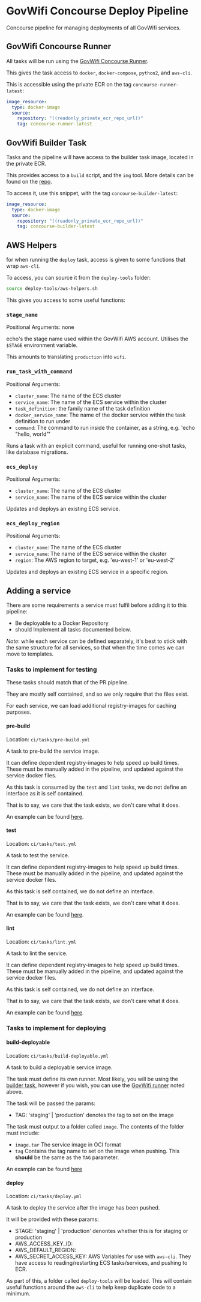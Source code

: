 # GovWifi Concourse Deploy Pipeline

Concourse pipeline for managing deployments of all GovWifi services.

## GovWifi Concourse Runner

All tasks will be run using the [GovWifi Concourse Runner](https://github.com/alphagov/govwifi-concourse-runner).

This gives the task access to `docker`, `docker-compose`, `python2`, and `aws-cli`.

This is accessible using the private ECR on the tag `concourse-runner-latest`:

```yml
image_resource:
  type: docker-image
  source:
    repository: "((readonly_private_ecr_repo_url))"
    tag: concourse-runner-latest
```

## GovWifi Builder Task

Tasks and the pipeline will have access to the builder task image, located in the private ECR.

This provides access to a `build` script, and the `img` tool. More details can be found on the [repo](https://github.com/alphagov/govwifi-builder-task).

To access it, use this snippet, with the tag `concourse-builder-latest`:

```yml
image_resource:
  type: docker-image
  source:
    repository: "((readonly_private_ecr_repo_url))"
    tag: concourse-builder-latest
```

## AWS Helpers

for when running the `deploy` task, access is given to some functions that wrap `aws-cli`.

To access, you can source it from the `deploy-tools` folder:

```sh
source deploy-tools/aws-helpers.sh
```

This gives you access to some useful functions:

### `stage_name`

Positional Arguments: none

echo's the stage name used within the GovWifi AWS account.
Utilises the `$STAGE` environment variable.

This amounts to translating `production` into `wifi`.

### `run_task_with_command`

Positional Arguments:

- `cluster_name`: The name of the ECS cluster
- `service_name`: The name of the ECS service within the cluster
- `task_definition`: the family name of the task definition
- `docker_service_name`: The name of the docker service within the task definition to run under
- `command`: The command to run inside the container, as a string, e.g. 'echo "hello, world"'

Runs a task with an explicit command, useful for running one-shot tasks, like database migrations.

### `ecs_deploy`

Positional Arguments:

- `cluster_name`: The name of the ECS cluster
- `service_name`: The name of the ECS service within the cluster

Updates and deploys an existing ECS service.

### `ecs_deploy_region`

Positional Arguments:

- `cluster_name`: The name of the ECS cluster
- `service_name`: The name of the ECS service within the cluster
- `region`: The AWS region to target, e.g. 'eu-west-1' or 'eu-west-2'

Updates and deploys an existing ECS service in a specific region.

## Adding a service

There are some requirements a service must fulfil before adding it to this pipeline:

- Be deployable to a Docker Repository
- should Implement all tasks documented below.

*Note*: while each service can be defined separately, it's best to stick with the same
structure for all services, so that when the time comes we can move to templates.

### Tasks to implement for testing

These tasks should match that of the PR pipeline.

They are mostly self contained, and so we only require that the files exist.

For each service, we can load additional registry-images for caching purposes.

#### pre-build
Location: `ci/tasks/pre-build.yml`

A task to pre-build the service image.

It can define dependent registry-images to help speed up build times.
These must be manually added in the pipeline, and updated against the service docker files.

As this task is consumed by the `test` and `lint` tasks, we do not define an interface
as it is self contained.

That is to say, we care that the task exists, we don't care what it does.

An example can be found [here][example-pre-build].

#### test
Location: `ci/tasks/test.yml`

A task to test the service.

It can define dependent registry-images to help speed up build times.
These must be manually added in the pipeline, and updated against the service docker files.

As this task is self contained, we do not define an interface.

That is to say, we care that the task exists, we don't care what it does.

An example can be found [here][example-test].

#### lint
Location: `ci/tasks/lint.yml`

A task to lint the service.

It can define dependent registry-images to help speed up build times.
These must be manually added in the pipeline, and updated against the service docker files.

As this task is self contained, we do not define an interface.

That is to say, we care that the task exists, we don't care what it does.

An example can be found [here][example-lint].

### Tasks to implement for deploying

#### build-deployable
Location: `ci/tasks/build-deployable.yml`

A task to build a deployable service image.

The task must define its own runner.
Most likely, you will be using the [builder task][builder-task], however if you
wish, you can use the [GovWifi runner](#govwifi-concourse-runner) noted above.

The task will be passed the params:
- TAG: 'staging' | 'production'
  denotes the tag to set on the image

The task must output to a folder called `image`.
The contents of the folder must include:

- `image.tar`
  The service image in OCI format
- `tag`
  Contains the tag name to set on the image when pushing.
  This **should** be the same as the `TAG` parameter.

An example can be found [here][example-build-deployable]

#### deploy
Location: `ci/tasks/deploy.yml`

A task to deploy the service after the image has been pushed.

It will be provided with these params:

- STAGE: 'staging' | 'production'
  denontes whether this is for staging or production
- AWS_ACCESS_KEY_ID:
- AWS_DEFAULT_REGION:
- AWS_SECRET_ACCESS_KEY:
  AWS Variables for use with `aws-cli`.
  They have access to reading/restarting ECS tasks/services, and pushing to ECR.

As part of this, a folder called `deploy-tools` will be loaded.
This will contain useful functions around the `aws-cli` to help keep duplicate code to a minimum.

[govwifi-runner]: https://github.com/govwifi-concourse-runner
[example-pre-build]: https://github.com/alphagov/govwifi-logging-api/blob/master/ci/tasks/pre-build.yml
[example-test]: https://github.com/alphagov/govwifi-logging-api/blob/master/ci/tasks/test.yml
[example-lint]: https://github.com/alphagov/govwifi-logging-api/blob/master/ci/tasks/lint.yml
[example-build-deployable]: ./example-tasks/build-deployable.yml
[example-deploy]: https://github.com/alphagov/govwifi-logging-api/blob/master/ci/tasks/deploy.yml
[govwifi-builder-task-repo]: https://github.com/govwifi-builder-task
[builder-task]: #govwifi-builder-task
